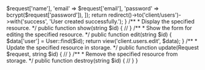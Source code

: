 <?php

namespace App\Http\Controllers\Client;

use App\Http\Controllers\Controller;
use App\Http\Requests\UserRequest;
use App\Models\User;
use Illuminate\Http\Request;

class UserController extends Controller
{
    /**
     * Display a listing of the resource.
     */
    public function index()
    {
        $data['users'] = User::all();
        return view('client.users.index', $data);
    }

    /**
     * Show the form for creating a new resource.
     */
    public function create()
    {
        return view('client.users.create');
    }

    /**
     * Store a newly created resource in storage.
     */
    public function store(UserRequest $request)
    {
        User::create([
            'name' => $request['name'],
            'email' => $request['email'],
            'password' => bcrypt($request['password']),

        ]);

        return redirect()->to('client/users')->with('success', 'User created successfully.');
    }

    /**
     * Display the specified resource.
     */
    public function show(string $id)
    {
        //
    }

    /**
     * Show the form for editing the specified resource.
     */
    public function edit(string $id)
    {
        $data['user'] = User::find($id);
        return view('client.users.edit', $data);
    }

    /**
     * Update the specified resource in storage.
     */
    public function update(Request $request, string $id)
    {
        //
    }

    /**
     * Remove the specified resource from storage.
     */
    public function destroy(string $id)
    {
        //
    }
}
